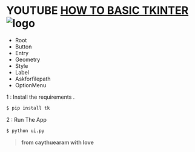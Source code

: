 
# YOUTUBE [HOW TO BASIC TKINTER](https://www.youtube.com/watch?v=6wNetztNV10) ![logo](https://docs.python.org/3/_static/py.png)
 - Root
 - Button
 - Entry
 - Geometry
 - Style
 - Label
 - Askforfilepath
 - OptionMenu
 
 
1 : Install the requirements .

```sh
$ pip install tk
```

2 : Run The App 

```sh
$ python ui.py
```



>**from caythuearam with love**
